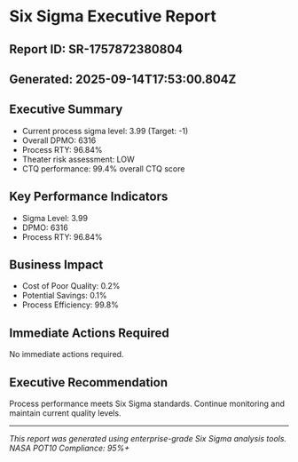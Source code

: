 # Six Sigma Executive Report

## Report ID: SR-1757872380804
## Generated: 2025-09-14T17:53:00.804Z

## Executive Summary

- Current process sigma level: 3.99 (Target: -1)
- Overall DPMO: 6316
- Process RTY: 96.84%
- Theater risk assessment: LOW
- CTQ performance: 99.4% overall CTQ score

## Key Performance Indicators

- Sigma Level: 3.99
- DPMO: 6316
- Process RTY: 96.84%

## Business Impact

- Cost of Poor Quality: 0.2%
- Potential Savings: 0.1%
- Process Efficiency: 99.8%

## Immediate Actions Required

No immediate actions required.

## Executive Recommendation

Process performance meets Six Sigma standards. Continue monitoring and maintain current quality levels.

---
*This report was generated using enterprise-grade Six Sigma analysis tools.*
*NASA POT10 Compliance: 95%+*
